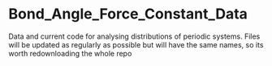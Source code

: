# Bond_Angle_Force_Constant_Data
Data and current code for analysing distributions of periodic systems.  Files will be updated as regularly as possible but will have the same names, so its worth redownloading the whole repo
